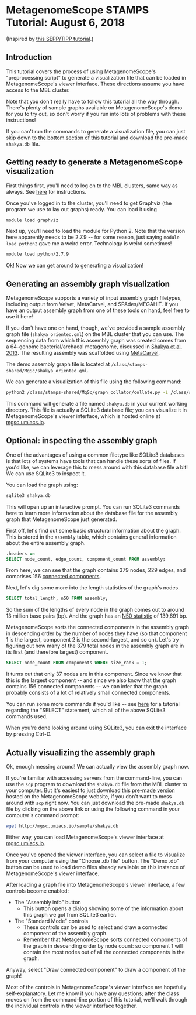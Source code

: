# MetagenomeScope STAMPS Tutorial: August 6, 2018

(Inspired by [this SEPP/TIPP tutorial](https://github.com/MGNute/stamps-tutorial/blob/master/tutorial.md).)

## Introduction

This tutorial covers the process of using MetagenomeScope's "preprocessing
script" to generate a visualization file that can be loaded in
MetagenomeScope's viewer interface. These directions assume you have access to
the MBL cluster.

Note that you don't really have to follow this tutorial all the way through.
There's plenty of
sample graphs available on MetagenomeScope's demo for you to try out, so don't
worry if you run into lots of problems with these instructions!

If you can't run the commands to
generate a visualization file, you can just skip down to [the bottom
section of this tutorial](#actually-visualizing-the-assembly-graph) and download the pre-made `shakya.db` file.

## Getting ready to generate a MetagenomeScope visualization
First things first, you'll need to log on to the MBL clusters, same way as
always. See [here](https://github.com/mblstamps/stamps2018/wiki/Installation#connecting-to-the-mbl-servers) for instructions.

Once you've logged in to the cluster, you'll need to get Graphviz (the program we use to lay out graphs) ready. You can load it using

```bash
module load graphviz
```

Next up, you'll need to load the module for Python 2.
Note that the version here apparently needs to be 2.7.9 -- for some reason,
just saying `module load python2` gave me a weird error. Technology is weird
sometimes!

```bash
module load python/2.7.9
```

Ok! Now we can get around to generating a visualization!

## Generating an assembly graph visualization

MetagenomeScope supports a variety of input assembly graph filetypes, including
output from Velvet, MetaCarvel, and SPAdes/MEGAHIT. If you have an output assembly graph from one of these tools on hand, feel free to use it here!

If you don't have one on hand, though,
we've provided a sample assembly graph file (`shakya_oriented.gml`) on the MBL
cluster that you can use. The sequencing data from which this assembly graph
was created comes from a 64-genome bacterial/archaeal metagenome, discussed in
[Shakya et al. 2013](https://www.ncbi.nlm.nih.gov/pubmed/23387867).
The resulting assembly was scaffolded using
[MetaCarvel](https://github.com/marbl/MetaCarvel).

The demo assembly graph file is located at
`/class/stamps-shared/MgSc/shakya_oriented.gml`.

We can generate a visualization of this file using the following command:

```bash
python2 /class/stamps-shared/MgSc/graph_collator/collate.py -i /class/stamps-shared/MgSc/shakya_oriented.gml -o shakya
```

This command will generate a file named `shakya.db` in your current working
directory. This file is actually a SQLite3 database file; you can visualize it
in MetagenomeScope's viewer interface, which is hosted online at
[mgsc.umiacs.io](https://mgsc.umiacs.io/).

## Optional: inspecting the assembly graph

One of the advantages of using a common filetype like SQLite3 databases is that
lots of systems have tools that can handle these sorts of files.
If you'd like, we can leverage this to mess around with this database file a bit! We can use SQLite3 to inspect it.

You can load the graph using:

```bash
sqlite3 shakya.db
```

This will open up an interactive prompt. You can run SQLite3 commands here to
learn more information about the database file for the assembly graph
that MetagenomeScope just generated.

First off, let's find out some basic structural information about the graph.
This is stored in the `assembly` table, which contains general information
about the entire assembly graph.

```sql
.headers on
SELECT node_count, edge_count, component_count FROM assembly;
```

From here, we can see that the graph contains 379 nodes, 229 edges, and
comprises 156 [connected components](https://en.wikipedia.org/wiki/Connected_component_(graph_theory)).

Next, let's dig some more into the length statistics of the graph's nodes.

```sql
SELECT total_length, n50 FROM assembly;
```

So the sum of the lengths of every node in the graph comes out to around 13
million base pairs (bp). And the graph has an [N50 statistic](https://en.wikipedia.org/wiki/N50,_L50,_and_related_statistics#N50) of 139,691 bp.

MetagenomeScope sorts the connected components in the assembly graph in
descending order by the number of nodes they have (so that component 1 is the
largest, component 2 is the second-largest, and so on).
Let's try figuring out how many of the 379 total nodes in the assembly graph are in
its first (and therefore largest) component.

```sql
SELECT node_count FROM components WHERE size_rank = 1;
```

It turns out that only 37 nodes are in this component. Since we know that this
is the largest component -- and since we also know that the graph contains 156
connected components -- we can infer that the graph probably consists of a lot of
relatively small connected components.

You can run some more commands if you'd like -- see
[here](http://www.sqlitetutorial.net/sqlite-select/) for a tutorial regarding the
"SELECT" statement, which all of the above SQLite3 commands used.

When you're done looking around using SQLite3, you can exit the interface
by pressing Ctrl-D.

## Actually visualizing the assembly graph

Ok, enough messing around! We can actually view the assembly graph now.

If you're familiar with accessing servers from the command-line, you can use
the `scp` program to download the `shakya.db` file from the MBL cluster to your
computer.
But it's easiest to just download this
[pre-made version](http://mgsc.umiacs.io/sample/shakya.db) hosted on the
MetagenomeScope website, if you don't want to mess around with `scp` right now.
You can just download the pre-made `shakya.db` file by clicking on the above
link or using the following command in your computer's command prompt:

```bash
wget http://mgsc.umiacs.io/sample/shakya.db
```

Either way, you can load MetagenomeScope's viewer interface at [mgsc.umiacs.io](https://mgsc.umiacs.io/).

Once you've opened the viewer interface, you can select a file to visualize
from your computer using the "Choose .db file" button. The "Demo .db" button
can be used to load demo files already available on this instance of
MetagenomeScope's viewer interface.

After loading a graph file into MetagenomeScope's viewer interface, a few controls become enabled:

- The "Assembly info" button
    - This button opens a dialog showing some of the information about this
    graph we got from SQLite3 earlier.
- The "Standard Mode" controls
    - These controls can be used to select and draw a connected component of the
    assembly graph.
    - Remember that MetagenomeScope sorts connected components of the graph in
    descending order by node count: so component 1 will contain the most nodes out
    of all the connected components in the graph. 

Anyway, select "Draw connected component" to draw a component of the graph!

Most of the controls in MetagenomeScope's viewer interface are hopefully
self-explanatory. Let me know if you have any questions; after the class moves
on from the command-line portion of this tutorial, we'll walk through the
individual controls in the viewer interface together.
